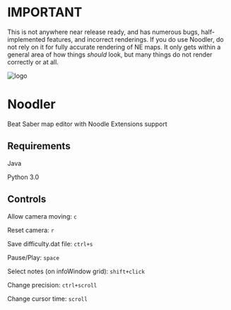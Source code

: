 # IMPORTANT
This is not anywhere near release ready, and has numerous bugs, half-implemented features, and incorrect renderings. If you do use Noodler, do not rely on it for fully accurate rendering of NE maps. It only gets within a general area of how things *should* look, but many things do not render correctly or at all.

![logo](https://i.imgur.com/sNi6oi5.png)

# Noodler
Beat Saber map editor with Noodle Extensions support
## Requirements
Java

Python 3.0
## Controls
Allow camera moving: `c`

Reset camera: `r`

Save difficulty.dat file: `ctrl+s`

Pause/Play: `space`

Select notes (on infoWindow grid): `shift+click`

Change precision: `ctrl+scroll`

Change cursor time: `scroll`